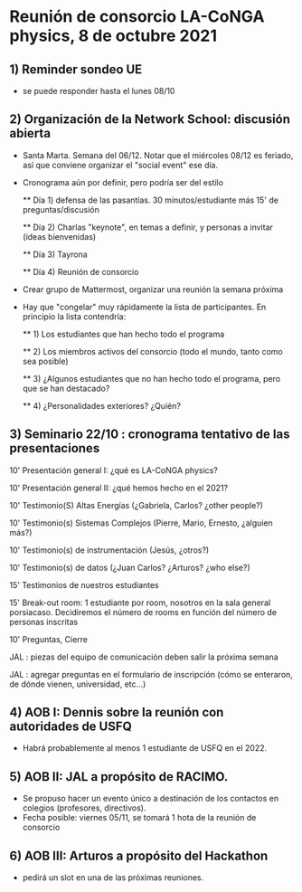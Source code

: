 # Reunión de consorcio LA-CoNGA physics, 8 de octubre 2021

## 1) Reminder sondeo UE

  * se puede responder hasta el lunes 08/10

## 2) Organización de la Network School: discusión abierta

  * Santa Marta. Semana del 06/12. Notar que el miércoles 08/12 es feriado, así que conviene organizar el "social event" ese día. 

  * Cronograma aún por definir, pero podría ser del estilo

    ** Día 1) defensa de las pasantías. 30 minutos/estudiante más 15' de preguntas/discusión

    ** Día 2) Charlas "keynote", en temas a definir, y personas a invitar (ideas bienvenidas)

    ** Día 3) Tayrona

    ** Día 4) Reunión de consorcio

  * Crear grupo de Mattermost, organizar una reunión la semana próxima

  * Hay que "congelar" muy rápidamente la lista de participantes. En principio la lista contendría:
  
    ** 1) Los estudiantes que han hecho todo el programa

    ** 2) Los miembros activos del consorcio (todo el mundo, tanto como sea posible)

    ** 3) ¿Algunos estudiantes que no han hecho todo el programa, pero que se han destacado?

    ** 4) ¿Personalidades exteriores? ¿Quién?

## 3) Seminario 22/10 : cronograma tentativo de las presentaciones

10' Presentación general I: ¿qué es LA-CoNGA physics?

10' Presentación general II: ¿qué hemos hecho en el 2021?

10' Testimonio(S) Altas Energías (¿Gabriela, Carlos? ¿other people?)

10' Testimonio(s) Sistemas Complejos (Pierre, Mario, Ernesto, ¿alguien más?)

10' Testimonio(s) de instrumentación (Jesús, ¿otros?)

10' Testimonio(s) de datos (¿Juan Carlos? ¿Arturos? ¿who else?)

15' Testimonios de nuestros estudiantes

15' Break-out room: 1 estudiante por room, nosotros en la sala general porsiacaso. Decidiremos el número de rooms en función del número de personas inscritas

10' Preguntas, Cierre

JAL : piezas del equipo de comunicación deben salir la próxima semana

JAL : agregar preguntas en el formulario de inscripción (cómo se enteraron, de dónde vienen, universidad, etc...)

## 4) AOB I: Dennis sobre la reunión con autoridades de USFQ

  * Habrá probablemente al menos 1 estudiante de USFQ en el 2022.

## 5) AOB II: JAL a propósito de RACIMO. 

  * Se propuso hacer un evento único a destinación de los contactos en colegios (profesores, directivos). 
  * Fecha posible: viernes 05/11, se tomará 1 hota de la reunión de consorcio

## 6) AOB III: Arturos a propósito del Hackathon

  * pedirá un slot en una de las próximas reuniones.

